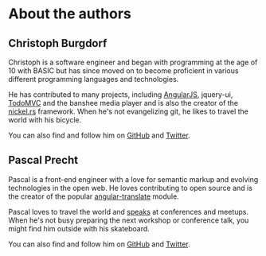 # About the authors


## Christoph Burgdorf

Christoph is a software engineer and began with programming at the age of 10 with BASIC but has since moved on to become proficient in various different programming languages and technologies.

He has contributed to many projects, including [AngularJS](http://angularjs.org), jquery-ui, [TodoMVC](http://todomvc.com) and the banshee media player and is also the creator of the [nickel.rs](http://nickel.rs) framework. When he's not evangelizing git, he likes to travel the world with his bicycle.

You can also find and follow him on [GitHub](http://github.com/cburgdorf) and [Twitter](http://twitter.com/cburgdorf).

## Pascal Precht

Pascal is a front-end engineer with a love for semantic markup and evolving technologies in the open web. He loves contributing to open source and is the creator of the popular [angular-translate](http://angular-translate.github.io) module.

Pascal loves to travel the world and [speaks](http://pascalprecht.github.io/talks/) at conferences and meetups. When he's not busy preparing the next workshop or conference talk, you might find him outside with his skateboard.

You can also find and follow him on [GitHub](http://github.com/PascalPrecht) and [Twitter](http://twitter.com/PascalPrecht).
